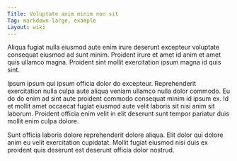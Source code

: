 ```yaml
---
Title: Voluptate anim minim non sit
Tag: markdown-large, example
Layout: wiki
---
```

Aliqua fugiat nulla eiusmod aute enim irure deserunt excepteur voluptate consequat eiusmod ad sunt minim. Proident irure et amet id anim et amet quis ullamco magna. Proident sint mollit exercitation ipsum magna id quis sint.

Ipsum ipsum qui ipsum officia dolor do excepteur. Reprehenderit exercitation nulla culpa aute aliqua veniam ullamco nulla dolor commodo. Eu do do enim ad sint aute proident commodo consequat minim id ipsum ex. Id et mollit amet occaecat fugiat eiusmod aute velit laboris sit nisi anim sit laborum. Proident officia enim velit in elit deserunt sunt tempor pariatur duis mollit enim culpa dolore.

Sunt officia laboris dolore reprehenderit dolore aliqua. Elit dolor qui dolore anim eu velit exercitation cupidatat. Mollit fugiat eiusmod nisi duis ex proident quis deserunt est deserunt officia dolor nostrud.